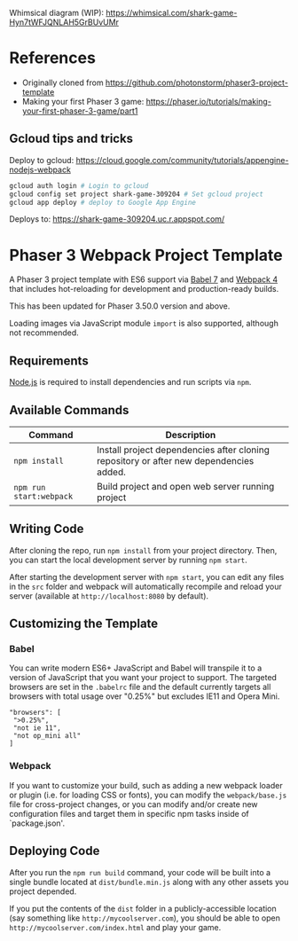 Whimsical diagram (WIP): https://whimsical.com/shark-game-Hyn7tWFJQNLAH5GrBUvUMr

# References

- Originally cloned from https://github.com/photonstorm/phaser3-project-template
- Making your first Phaser 3 game: https://phaser.io/tutorials/making-your-first-phaser-3-game/part1

## Gcloud tips and tricks

Deploy to gcloud: https://cloud.google.com/community/tutorials/appengine-nodejs-webpack

```bash
gcloud auth login # Login to gcloud
gcloud config set project shark-game-309204 # Set gcloud project
gcloud app deploy # deploy to Google App Engine
```

Deploys to: https://shark-game-309204.uc.r.appspot.com/

# Phaser 3 Webpack Project Template

A Phaser 3 project template with ES6 support via [Babel 7](https://babeljs.io/) and [Webpack 4](https://webpack.js.org/) that includes hot-reloading for development and production-ready builds.

This has been updated for Phaser 3.50.0 version and above.

Loading images via JavaScript module `import` is also supported, although not recommended.

## Requirements

[Node.js](https://nodejs.org) is required to install dependencies and run scripts via `npm`.

## Available Commands

| Command         | Description                                                                     |
| --------------- | ------------------------------------------------------------------------------- |
| `npm install`   | Install project dependencies after cloning repository or after new dependencies added.                                                   |
| `npm run start:webpack`     | Build project and open web server running project                               |

## Writing Code

After cloning the repo, run `npm install` from your project directory. Then, you can start the local development server by running `npm start`.

After starting the development server with `npm start`, you can edit any files in the `src` folder and webpack will automatically recompile and reload your server (available at `http://localhost:8080` by default).

## Customizing the Template

### Babel

You can write modern ES6+ JavaScript and Babel will transpile it to a version of JavaScript that you want your project to support. The targeted browsers are set in the `.babelrc` file and the default currently targets all browsers with total usage over "0.25%" but excludes IE11 and Opera Mini.

```
"browsers": [
 ">0.25%",
 "not ie 11",
 "not op_mini all"
]
```

### Webpack

If you want to customize your build, such as adding a new webpack loader or plugin (i.e. for loading CSS or fonts), you can modify the `webpack/base.js` file for cross-project changes, or you can modify and/or create new configuration files and target them in specific npm tasks inside of `package.json'.

## Deploying Code

After you run the `npm run build` command, your code will be built into a single bundle located at `dist/bundle.min.js` along with any other assets you project depended.

If you put the contents of the `dist` folder in a publicly-accessible location (say something like `http://mycoolserver.com`), you should be able to open `http://mycoolserver.com/index.html` and play your game.
